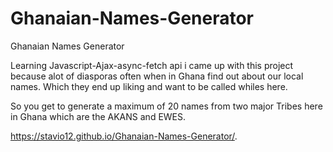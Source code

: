 # Ghanaian-Names-Generator
Ghanaian Names Generator

Learning Javascript-Ajax-async-fetch api 
i came up with this project because alot of diasporas often when in Ghana find out about our local names.
Which they end up liking and want to be called whiles here.

So you get to generate a maximum of 20 names from two major Tribes here in Ghana which are the AKANS and EWES.

 https://stavio12.github.io/Ghanaian-Names-Generator/.
